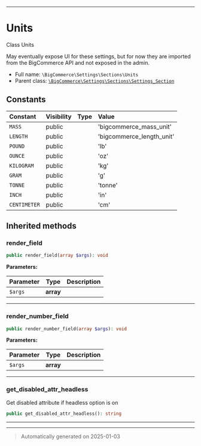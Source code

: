 ***

# Units

Class Units

May eventually expose UI for these settings, but for now
they are imported from the BigCommerce API and not exposed
in the admin.

* Full name: `\BigCommerce\Settings\Sections\Units`
* Parent class: [`\BigCommerce\Settings\Sections\Settings_Section`](./classes/BigCommerce/Settings/Sections/Settings_Section.md)


## Constants

| Constant | Visibility | Type | Value |
|:---------|:-----------|:-----|:------|
|`MASS`|public| |&#039;bigcommerce_mass_unit&#039;|
|`LENGTH`|public| |&#039;bigcommerce_length_unit&#039;|
|`POUND`|public| |&#039;lb&#039;|
|`OUNCE`|public| |&#039;oz&#039;|
|`KILOGRAM`|public| |&#039;kg&#039;|
|`GRAM`|public| |&#039;g&#039;|
|`TONNE`|public| |&#039;tonne&#039;|
|`INCH`|public| |&#039;in&#039;|
|`CENTIMETER`|public| |&#039;cm&#039;|




## Inherited methods


### render_field



```php
public render_field(array $args): void
```








**Parameters:**

| Parameter | Type | Description |
|-----------|------|-------------|
| `$args` | **array** |  |





***

### render_number_field



```php
public render_number_field(array $args): void
```








**Parameters:**

| Parameter | Type | Description |
|-----------|------|-------------|
| `$args` | **array** |  |





***

### get_disabled_attr_headless

Get disabled attribute if headless option is on

```php
public get_disabled_attr_headless(): string
```












***


***
> Automatically generated on 2025-01-03
